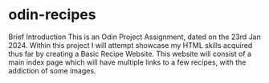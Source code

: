 # odin-recipes
Brief Introduction
This is an Odin Project Assignment, dated on the 23rd Jan 2024. Within this project I will attempt showcase my HTML skills acquired thus far by creating a Basic Recipe Website. This website will consist of a main index page which will have multiple links to a few recipes, with the addiction of some images. 

<!-- Remember to commit to GitHub!-->